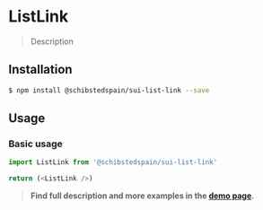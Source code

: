 # ListLink

> Description

<!-- ![](./assets/preview.png) -->

## Installation

```sh
$ npm install @schibstedspain/sui-list-link --save
```

## Usage

### Basic usage
```js
import ListLink from '@schibstedspain/sui-list-link'

return (<ListLink />)
```


> **Find full description and more examples in the [demo page](#).**